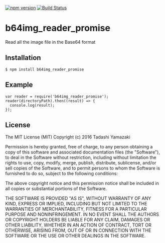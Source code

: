 [![npm version](https://badge.fury.io/js/b64img_reader_promise.svg)](https://badge.fury.io/js/b64img_reader_promise)
[![Build Status](https://travis-ci.org/tadashiy1012/b64img_reader_promise.svg?branch=master)](https://travis-ci.org/tadashiy1012/b64img_reader_promise)

# b64img_reader_promise
Read all the image file in the Base64 format

## Installation
`$ npm install b64img_reader_promise`

## Example
    var reader = require('b64img_reader_promise');
    reader(directoryPath).then((result) => {
      console.log(result);
    });
    
## License
The MIT License (MIT)
Copyright (c) 2016 Tadashi Yamazaki

Permission is hereby granted, free of charge, to any person obtaining a copy of this software and associated documentation files (the "Software"), to deal in the Software without restriction, including without limitation the rights to use, copy, modify, merge, publish, distribute, sublicense, and/or sell copies of the Software, and to permit persons to whom the Software is furnished to do so, subject to the following conditions:

The above copyright notice and this permission notice shall be included in all copies or substantial portions of the Software.

THE SOFTWARE IS PROVIDED "AS IS", WITHOUT WARRANTY OF ANY KIND, EXPRESS OR IMPLIED, INCLUDING BUT NOT LIMITED TO THE WARRANTIES OF MERCHANTABILITY, FITNESS FOR A PARTICULAR PURPOSE AND NONINFRINGEMENT. IN NO EVENT SHALL THE AUTHORS OR COPYRIGHT HOLDERS BE LIABLE FOR ANY CLAIM, DAMAGES OR OTHER LIABILITY, WHETHER IN AN ACTION OF CONTRACT, TORT OR OTHERWISE, ARISING FROM, OUT OF OR IN CONNECTION WITH THE SOFTWARE OR THE USE OR OTHER DEALINGS IN THE SOFTWARE.
